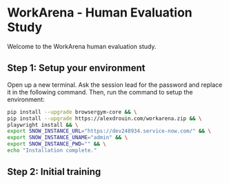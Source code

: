 # WorkArena - Human Evaluation Study

Welcome to the WorkArena human evaluation study.

## Step 1: Setup your environment

Open up a new terminal. Ask the session lead for the password and replace it in the following command. Then, run the command to setup the environment:
```bash
pip install --upgrade browsergym-core && \
pip install --upgrade https://alexdrouin.com/workarena.zip && \
playwright install && \
export SNOW_INSTANCE_URL="https://dev248934.service-now.com/" && \
export SNOW_INSTANCE_UNAME="admin" && \
export SNOW_INSTANCE_PWD="" && \
echo "Installation complete."
```

## Step 2: Initial training
